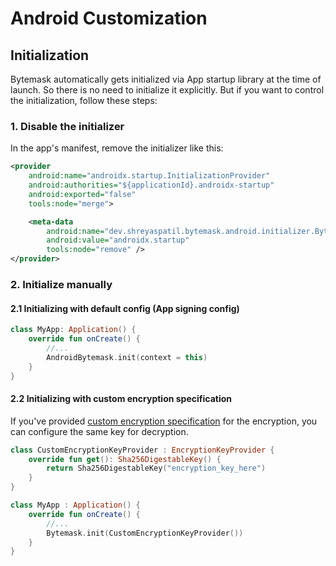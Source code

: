 # Android Customization

## Initialization

Bytemask automatically gets initialized via App startup library at the time of launch.
So there is no need to initialize it explicitly. But if you want to control the initialization, follow these steps:

### 1. Disable the initializer

In the app's manifest, remove the initializer like this:

```XML
<provider
    android:name="androidx.startup.InitializationProvider"
    android:authorities="${applicationId}.androidx-startup"
    android:exported="false"
    tools:node="merge">

    <meta-data
        android:name="dev.shreyaspatil.bytemask.android.initializer.BytemaskInitializer"
        android:value="androidx.startup"
        tools:node="remove" />
</provider>
```

### 2. Initialize manually

#### 2.1 Initializing with default config (App signing config)

```Kotlin
class MyApp: Application() {
    override fun onCreate() {
        //...
        AndroidBytemask.init(context = this)
    }
}
```

#### 2.2 Initializing with custom encryption specification

If you've provided [custom encryption specification](Configure.md "Providing custom encryption key") for the encryption, you can configure the same key 
for decryption.

```Kotlin
class CustomEncryptionKeyProvider : EncryptionKeyProvider {
    override fun get(): Sha256DigestableKey() {
        return Sha256DigestableKey("encryption_key_here")
    }
}

class MyApp : Application() {
    override fun onCreate() {
        //...
        Bytemask.init(CustomEncryptionKeyProvider())
    }
}
```